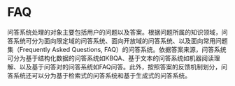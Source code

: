 # FAQ

问答系统处理的对象主要包括用户的问题以及答案。根据问题所属的知识领域，问答系统可分为面向限定域的问答系统、面向开放域的问答系统、以及面向常用问题集（Frequently Asked Questions, FAQ）的问答系统。依据答案来源，问答系统可分为基于结构化数据的问答系统如KBQA、基于文本的问答系统如机器阅读理解、以及基于问答对的问答系统如FAQ问答。此外，按照答案的反馈机制划分，问答系统还可以分为基于检索式的问答系统和基于生成式的问答系统。

[1]: https://cloud.tencent.com/developer/article/1196826
